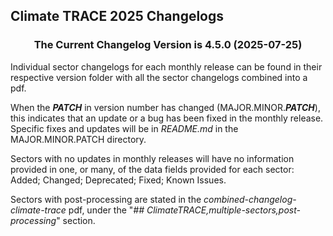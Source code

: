 ## Climate TRACE 2025 Changelogs

<h3 align="center">The Current Changelog Version is 4.5.0 (2025-07-25)</h3>

Individual sector changelogs for each monthly release can be found in their respective version folder with all the sector changelogs combined into a pdf.

When the ***PATCH*** in version number has changed (MAJOR.MINOR.***PATCH***), this indicates that an update or a bug has been fixed in the monthly release. Specific fixes and updates will be in _README.md_ in the MAJOR.MINOR.PATCH directory.

Sectors with no updates in monthly releases will have no information provided in one, or many, of the data fields provided for each sector: 
Added; Changed; Deprecated; Fixed; Known Issues.

Sectors with post-processing are stated in the *combined-changelog-climate-trace* pdf, under the "*## ClimateTRACE,multiple-sectors,post-processing*" section.
